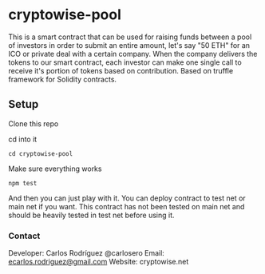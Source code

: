 # cryptowise-pool

This is a smart contract that can be used for raising funds between a pool of investors in order to submit an entire amount, let's say "50 ETH" for an ICO or private deal with a certain company. When the company delivers the tokens to our smart contract, each investor can make one single call to receive it's portion of tokens based on contribution.
Based on truffle framework for Solidity contracts.

## Setup

Clone this repo

cd into it

```shell
cd cryptowise-pool
```

Make sure everything works
```shell
npm test
```

And then you can just play with it. You can deploy contract to test net or main net if you want. This contract has not been tested on main net and should be heavily tested in test net before using it.

### Contact

Developer: Carlos Rodríguez @carlosero
Email: ecarlos.rodriguez@gmail.com
Website: cryptowise.net

